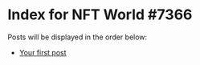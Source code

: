 # Index for NFT World #7366
Posts will be displayed in the order below:

- [Your first post](./001-first.md)


